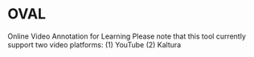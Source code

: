 # OVAL
Online Video Annotation for Learning
Please note that this tool currently support two video platforms:
(1) YouTube
(2) Kaltura

